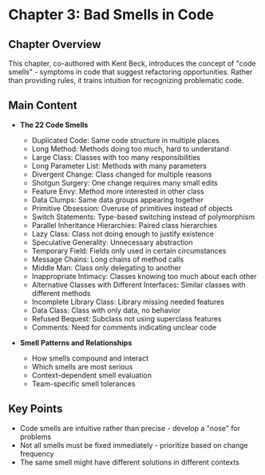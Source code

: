 # Chapter 3: Bad Smells in Code

## Chapter Overview
This chapter, co-authored with Kent Beck, introduces the concept of "code smells" - symptoms in code that suggest refactoring opportunities. Rather than providing rules, it trains intuition for recognizing problematic code.

## Main Content
- **The 22 Code Smells**
  - Duplicated Code: Same code structure in multiple places
  - Long Method: Methods doing too much, hard to understand
  - Large Class: Classes with too many responsibilities
  - Long Parameter List: Methods with many parameters
  - Divergent Change: Class changed for multiple reasons
  - Shotgun Surgery: One change requires many small edits
  - Feature Envy: Method more interested in other class
  - Data Clumps: Same data groups appearing together
  - Primitive Obsession: Overuse of primitives instead of objects
  - Switch Statements: Type-based switching instead of polymorphism
  - Parallel Inheritance Hierarchies: Paired class hierarchies
  - Lazy Class: Class not doing enough to justify existence
  - Speculative Generality: Unnecessary abstraction
  - Temporary Field: Fields only used in certain circumstances
  - Message Chains: Long chains of method calls
  - Middle Man: Class only delegating to another
  - Inappropriate Intimacy: Classes knowing too much about each other
  - Alternative Classes with Different Interfaces: Similar classes with different methods
  - Incomplete Library Class: Library missing needed features
  - Data Class: Class with only data, no behavior
  - Refused Bequest: Subclass not using superclass features
  - Comments: Need for comments indicating unclear code

- **Smell Patterns and Relationships**
  - How smells compound and interact
  - Which smells are most serious
  - Context-dependent smell evaluation
  - Team-specific smell tolerances

## Key Points
- Code smells are intuitive rather than precise - develop a "nose" for problems
- Not all smells must be fixed immediately - prioritize based on change frequency
- The same smell might have different solutions in different contexts